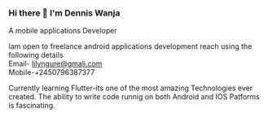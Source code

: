 ### Hi there 👋 I'm Dennis Wanja <br>
A mobile applications Developer<br>

Iam open to freelance android applications development reach  using the following details<br>
Email- lilyngure@gmali.com<br>
Mobile-+2450796387377<br>

Currently learning Flutter-its one  of the most amazing Technologies ever created. The ability to write code runnig on both Android and IOS Patforms is fascinating.





<!--
**Lilytreasure/Lilytreasure** is a ✨ _special_ ✨ repository because its `README.md` (this file) appears on your GitHub profile.

Here are some ideas to get you started:

- 🔭 I’m currently working on ...
- 🌱 I’m currently learning ...
- 👯 I’m looking to collaborate on ...
- 🤔 I’m looking for help with ...
- 💬 Ask me about ...
- 📫 How to reach me: ...
- 😄 Pronouns: ...
- ⚡ Fun fact: ...
-->
